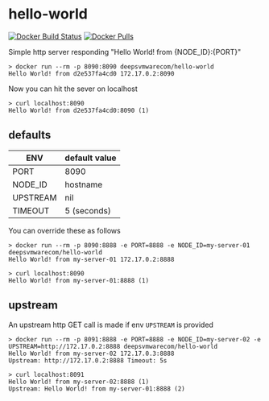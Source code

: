 # hello-world

[![Docker Build Status](https://img.shields.io/docker/cloud/build/deepsvmwarecom/hello-world.svg)](https://hub.docker.com/r/deepsvmwarecom/hello-world/) [![Docker Pulls](https://img.shields.io/docker/pulls/deepsvmwarecom/hello-world.svg)](https://hub.docker.com/r/deepsvmwarecom/hello-world/)

Simple http server responding "Hello World! from {NODE_ID}:{PORT}"

    > docker run --rm -p 8090:8090 deepsvmwarecom/hello-world
    Hello World! from d2e537fa4cd0 172.17.0.2:8090

Now you can hit the sever on localhost

    > curl localhost:8090
    Hello World! from d2e537fa4cd0:8090 (1)

## defaults

| ENV       | default value |
|-----------|---------------|
| PORT      | 8090          |
| NODE_ID   | hostname      |
| UPSTREAM  | nil           |
| TIMEOUT   | 5 (seconds)   |

You can override these as follows

    > docker run --rm -p 8090:8888 -e PORT=8888 -e NODE_ID=my-server-01 deepsvmwarecom/hello-world
    Hello World! from my-server-01 172.17.0.2:8888

    > curl localhost:8090
    Hello World! from my-server-01:8888 (1)

## upstream

An upstream http GET call is made if env `UPSTREAM` is provided

    > docker run --rm -p 8091:8888 -e PORT=8888 -e NODE_ID=my-server-02 -e UPSTREAM=http://172.17.0.2:8888 deepsvmwarecom/hello-world
    Hello World! from my-server-02 172.17.0.3:8888
    Upstream: http://172.17.0.2:8888 Timeout: 5s

    > curl localhost:8091
    Hello World! from my-server-02:8888 (1)
    Upstream: Hello World! from my-server-01:8888 (2)